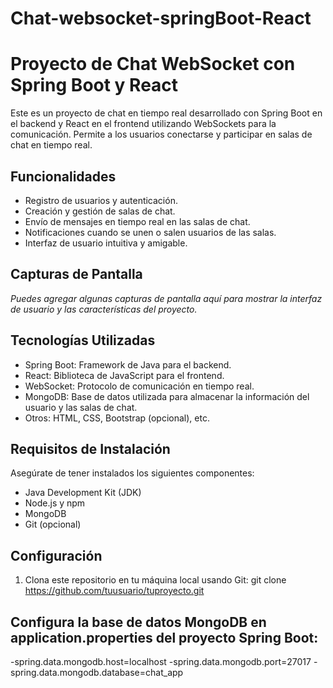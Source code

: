 # Chat-websocket-springBoot-React
# Proyecto de Chat WebSocket con Spring Boot y React

Este es un proyecto de chat en tiempo real desarrollado con Spring Boot en el backend y React en el frontend utilizando WebSockets para la comunicación. Permite a los usuarios conectarse y participar en salas de chat en tiempo real.

## Funcionalidades

- Registro de usuarios y autenticación.
- Creación y gestión de salas de chat.
- Envío de mensajes en tiempo real en las salas de chat.
- Notificaciones cuando se unen o salen usuarios de las salas.
- Interfaz de usuario intuitiva y amigable.

## Capturas de Pantalla

_Puedes agregar algunas capturas de pantalla aquí para mostrar la interfaz de usuario y las características del proyecto._

## Tecnologías Utilizadas

- Spring Boot: Framework de Java para el backend.
- React: Biblioteca de JavaScript para el frontend.
- WebSocket: Protocolo de comunicación en tiempo real.
- MongoDB: Base de datos utilizada para almacenar la información del usuario y las salas de chat.
- Otros: HTML, CSS, Bootstrap (opcional), etc.

## Requisitos de Instalación

Asegúrate de tener instalados los siguientes componentes:

- Java Development Kit (JDK)
- Node.js y npm
- MongoDB
- Git (opcional)

## Configuración

1. Clona este repositorio en tu máquina local usando Git:
   git clone https://github.com/tuusuario/tuproyecto.git
   
## Configura la base de datos MongoDB en application.properties del proyecto Spring Boot:
-spring.data.mongodb.host=localhost
-spring.data.mongodb.port=27017
-spring.data.mongodb.database=chat_app

